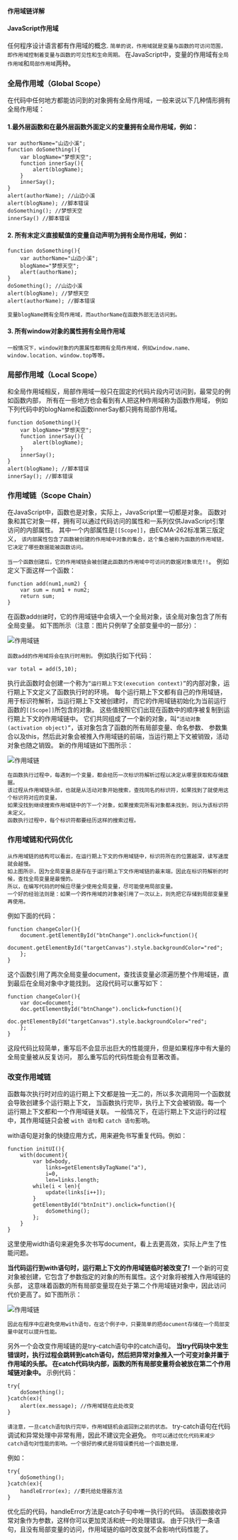#### 作用域链详解

#### JavaScript作用域

任何程序设计语言都有作用域的概念.
`简单的说，作用域就是变量与函数的可访问范围，即作用域控制着变量与函数的可见性和生命周期。`
在JavaScript中，变量的作用域有`全局作用域`和`局部作用域`两种。

### 全局作用域（Global Scope）

在代码中任何地方都能访问到的对象拥有全局作用域，一般来说以下几种情形拥有全局作用域：
#### 1.最外层函数和在最外层函数外面定义的变量拥有全局作用域，例如：

    var authorName="山边小溪";
    function doSomething(){
        var blogName="梦想天空";
        function innerSay(){
            alert(blogName);
        }
        innerSay();
    }
    alert(authorName); //山边小溪
    alert(blogName); //脚本错误
    doSomething(); //梦想天空
    innerSay() //脚本错误

#### 2. 所有末定义直接赋值的变量自动声明为拥有全局作用域，例如：
    function doSomething(){
        var authorName="山边小溪";
        blogName="梦想天空";
        alert(authorName);
    }
    doSomething(); //山边小溪
    alert(blogName); //梦想天空
    alert(authorName); //脚本错误
    
    变量blogName拥有全局作用域，而authorName在函数外部无法访问到。

#### 3. 所有window对象的属性拥有全局作用域

    一般情况下，window对象的内置属性都拥有全局作用域，例如window.name、window.location、window.top等等。

### 局部作用域（Local Scope）　　
和全局作用域相反，局部作用域一般只在固定的代码片段内可访问到，最常见的例如函数内部，
所有在一些地方也会看到有人把这种作用域称为函数作用域，
例如下列代码中的blogName和函数innerSay都只拥有局部作用域。

    function doSomething(){
        var blogName="梦想天空";
        function innerSay(){
            alert(blogName);
        }
        innerSay();
    }
    alert(blogName); //脚本错误
    innerSay(); //脚本错误


### 作用域链（Scope Chain）

在JavaScript中，函数也是对象，实际上，JavaScript里一切都是对象。
函数对象和其它对象一样，拥有可以通过代码访问的属性和一系列仅供JavaScript引擎访问的内部属性。
其中一个内部属性是`[[Scope]]`，由ECMA-262标准第三版定义，
`该内部属性包含了函数被创建的作用域中对象的集合，这个集合被称为函数的作用域链，它决定了哪些数据能被函数访问。`

`当一个函数创建后，它的作用域链会被创建此函数的作用域中可访问的数据对象填充!!`。
例如定义下面这样一个函数：

    function add(num1,num2) {
        var sum = num1 + num2;
        return sum;
    }
    
在函数add`创建`时，它的作用域链中会填入一个全局对象，该全局对象包含了所有全局变量。
如下图所示（注意：图片只例举了全部变量中的一部分）：

![作用域链](./images/scope-chain-1.png)


`函数add的作用域将会在执行时用到。`
例如执行如下代码：

    var total = add(5,10);
    
执行此函数时会创建一个称为`“运行期上下文(execution context)”`的内部对象，运行期上下文定义了函数执行时的环境。
每个运行期上下文都有自己的作用域链，用于标识符解析，当运行期上下文被创建时，
而它的作用域链初始化为当前运行函数的`[[Scope]]`所包含的对象。
这些值按照它们出现在函数中的顺序被复制到运行期上下文的作用域链中。
它们共同组成了一个新的对象，叫`“活动对象(activation object)”`，该对象包含了函数的所有局部变量、命名参数、
参数集合以及this，然后此对象会被推入作用域链的前端，当运行期上下文被销毁，活动对象也随之销毁。
新的作用域链如下图所示：

![作用域链](./images/scope-chain-2.png)

    在函数执行过程中，每遇到一个变量，都会经历一次标识符解析过程以决定从哪里获取和存储数据。
    该过程从作用域链头部，也就是从活动对象开始搜索，查找同名的标识符，如果找到了就使用这个标识符对应的变量，
    如果没找到继续搜索作用域链中的下一个对象，如果搜索完所有对象都未找到，则认为该标识符未定义。
    函数执行过程中，每个标识符都要经历这样的搜索过程。

### 作用域链和代码优化

    从作用域链的结构可以看出，在运行期上下文的作用域链中，标识符所在的位置越深，读写速度就会越慢。
    如上图所示，因为全局变量总是存在于运行期上下文作用域链的最末端，因此在标识符解析的时候，查找全局变量是最慢的。
    所以，在编写代码的时候应尽量少使用全局变量，尽可能使用局部变量。
    一个好的经验法则是：如果一个跨作用域的对象被引用了一次以上，则先把它存储到局部变量里再使用。

例如下面的代码：

    function changeColor(){
        document.getElementById("btnChange").onclick=function(){
            document.getElementById("targetCanvas").style.backgroundColor="red";
        };
    }
这个函数引用了两次全局变量document，查找该变量必须遍历整个作用域链，直到最后在全局对象中才能找到。
这段代码可以重写如下：

    function changeColor(){
        var doc=document;
        doc.getElementById("btnChange").onclick=function(){
            doc.getElementById("targetCanvas").style.backgroundColor="red";
        };
    }
这段代码比较简单，重写后不会显示出巨大的性能提升，但是如果程序中有大量的全局变量被从反复访问，
那么重写后的代码性能会有显著改善。

### 改变作用域链
函数每次执行时对应的运行期上下文都是独一无二的，所以多次调用同一个函数就会导致创建多个运行期上下文，
当函数执行完毕，执行上下文会被销毁。每一个运行期上下文都和一个作用域链关联。
一般情况下，在运行期上下文运行的过程中，其作用域链只会被 `with 语句`和 `catch 语句`影响。

with语句是对象的快捷应用方式，用来避免书写重复代码。例如：

    function initUI(){
        with(document){
            var bd=body,
                links=getElementsByTagName("a"),
                i=0,
                len=links.length;
            while(i < len){
                update(links[i++]);
            }
            getElementById("btnInit").onclick=function(){
                doSomething();
            };
        }
    }
这里使用width语句来避免多次书写document，看上去更高效，实际上产生了性能问题。

**当代码运行到with语句时，运行期上下文的作用域链临时被改变了!**
一个新的可变对象被创建，它包含了参数指定的对象的所有属性。这个对象将被推入作用域链的头部，
这意味着函数的所有局部变量现在处于第二个作用域链对象中，因此访问代价更高了。如下图所示：

![作用域链](./images/scope-chain-3.png)

`因此在程序中应避免使用with语句，在这个例子中，只要简单的把document存储在一个局部变量中就可以提升性能。`

另外一个会改变作用域链的是try-catch语句中的catch语句。
**当try代码块中发生错误时，执行过程会跳转到catch语句，然后把异常对象推入一个可变对象并置于作用域的头部。
在catch代码块内部，函数的所有局部变量将会被放在第二个作用域链对象中。**
示例代码：

    try{
        doSomething();
    }catch(ex){
        alert(ex.message); //作用域链在此处改变
    }

`请注意，一旦catch语句执行完毕，作用域链机会返回到之前的状态。`
try-catch语句在代码调试和异常处理中非常有用，因此不建议完全避免。
`你可以通过优化代码来减少catch语句对性能的影响。一个很好的模式是将错误委托给一个函数处理，`

例如：

    try{
        doSomething();
    }catch(ex){
        handleError(ex); //委托给处理器方法
    }
优化后的代码，handleError方法是catch子句中唯一执行的代码。
该函数接收异常对象作为参数，这样你可以更加灵活和统一的处理错误。
由于只执行一条语句，且没有局部变量的访问，作用域链的临时改变就不会影响代码性能了。